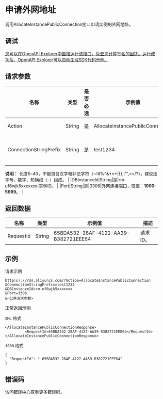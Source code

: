 # 申请外网地址

调用AllocateInstancePublicConnection接口申请实例的外网地址。

## 调试

[您可以在OpenAPI Explorer中直接运行该接口，免去您计算签名的困扰。运行成功后，OpenAPI Explorer可以自动生成SDK代码示例。](https://api.aliyun.com/#product=Rds&api=AllocateInstancePublicConnection&type=RPC&version=2014-08-15)

## 请求参数

|名称|类型|是否必选|示例值|描述|
|--|--|----|---|--|
|Action|String|是|AllocateInstancePublicConnection|系统规定参数，取值：**AllocateInstancePublicConnection**。 |
|ConnectionStringPrefix|String|是|test1234|外网连接地址的前缀。完整外网连接地址为：前缀.引擎名.rds.aliyuncs.com。例如test1234.mysql.rds.aliyuncs.com。

 **说明：** 长度5~40，不能包含汉字和非法字符（~!\#%^&\*=+\|\{\};:'",<\>/?），建议由字母、数字、短横线（-）组成。 |
|DBInstanceId|String|是|rm-uf6wjk5xxxxxxx|实例ID。 |
|Port|String|是|3306|外网连接端口，取值：**1000-5999**。 |

## 返回数据

|名称|类型|示例值|描述|
|--|--|---|--|
|RequestId|String|65BDA532-28AF-4122-AA39-B382721EEE64|请求ID。 |

## 示例

请求示例

```
http(s)://rds.aliyuncs.com/?Action=AllocateInstancePublicConnection
&ConnectionStringPrefix=test1234
&DBInstanceId=rm-uf6wjk5xxxxxxx
&Port=3306
&<公共请求参数>
```

正常返回示例

`XML` 格式

```
<AllocateInstancePublicConnectionResponse>
         <RequestId>65BDA532-28AF-4122-AA39-B382721EEE64</RequestId>
</AllocateInstancePublicConnectionResponse>
```

`JSON` 格式

```
{
  "RequestId": " 65BDA532-28AF-4122-AA39-B382721EEE64"
}
```

## 错误码

访问[错误中心](https://error-center.aliyun.com/status/product/Rds)查看更多错误码。


